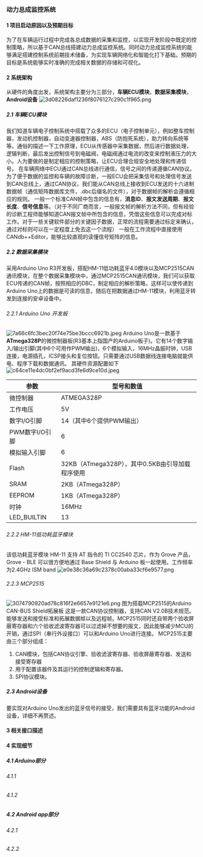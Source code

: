 ### 动力总成监控系统
#### 1 项目启动原因以及预期目标
为了在车辆运行过程中完成各总成数据的采集和监控，以实现开发阶段中既定的控制策略，所以基于CAN总线搭建动力总成监控系统。同时动力总成监控系统的能够满足搭建控制系统前期技术储备，为实现车辆网络化和智能化打下基础。预期的目标是系统能够实时准确的完成相关数据的存储和可视化。
#### 2 系统架构
从硬件的角度出发，系统架构主要分为三部分，**车辆ECU模块**，**数据采集模块**，**Android设备**
![3d08226daf1236f8076127c290c1f965.png](en-resource://database/28514:0)
##### 2.1 车辆ECU模块
我们知道车辆电子控制系统中搭载了众多的ECU（电子控制单元），例如整车控制器，发动机控制器，自动变速器控制器，ABS（防抱死系统），助力转向系统等等。通俗的描述一下工作原理，ECU从传感器中采集数据，然后进行数据处理，逻辑判断，最后发出控制信号到电磁阀，电磁阀通过电流的改变来控制液压力的大小。人为要做的是制定相应的控制策略，让ECU合理合规安全地处理和传递信号。
在车辆网络中ECU通过CAN总线进行通信，信号之间的传递遵循CAN协议。为了便于数据的监控和车辆的故障诊断，一般ECU会把采集信号和处理信号发送到CAN总线上，通过CAN协议，我们能从CAN总线上接收到ECU发送的十六进制数据帧（通信矩阵数据库文件，.dbc后缀名的文件），对于数据帧的解析会遵循相应的规则。
一般一个标准CAN帧中包含的信息有，**消息ID**、**报文发送周期**、**报文长度**、**信号信息**等。（对于不同厂商而言，一般报文帧的解析方法不同，但有经验的诊断工程师能够知道CAN报文帧中所包含的信息，凭借这些信息可以完成对标工作。对于一些关键软件部分的关键因子数据，正常的流程需要通过标定来确认，通过对标则可以在一定程度上免去这一个流程）
一般在工作流程中直接使用CANdb++Editor，能够比较直观的读懂信号矩阵的信息。

##### 2.2 数据采集模块
采用Arduino Uno R3开发板，搭配HM-11低功耗蓝牙4.0模块以及MCP2515CAN通讯模块，在整个数据采集模块中，通过MCP2515CAN通讯模块，我们可以获取ECU传递的CAN帧，按照相应的DBC，制定相应的解析策略，这样可以使传递到Arduino Uno上的数据是可读的信息，随后在把数据通过HM-11模块，利用蓝牙转发到连接的安卓设备中。

###### 2.2.1 Arduino Uno 开发板
![7a66c6fc3bec20f74e75be3bccc6921b.jpeg](en-resource://database/28516:0)
Arduino Uno是一款基于**ATmega328P**的微控制器板(R3基本上指国产的Arduino板子)。它有14个数字输入/输出引脚(其中6个可用作PWM输出)，6个模拟输入，16MHz晶振时钟，USB连接，电源插孔，ICSP接头和复位按钮。只需要通过USB数据线连接电脑就能供电、程序下载和数据通讯。
其硬件资源配置如下
![c64ce11e4dc0bf2ef9acd3fe6d9ce10d.jpeg](en-resource://database/28525:0)

|参数  |型号和数值  |
| --- | --- |
|微控制器  |ATMEGA328P  |
|工作电压  |5V  |
|数字I/O引脚  |14（其中6个提供PWM输出）  |
|PWM数字I/O引脚  |6  |
|模拟输入引脚  |6  |
|Flash  |32KB（ATmega328P），其中0.5KB由引导加载程序使用  |
|SRAM  |2KB（ATmega328P）|
|EEPROM  |1KB（ATmega328P）  |
|时钟  |16MHz  |
|LED_BUILTIN  |13  |

###### 2.2.2 HM-11低功耗蓝牙模块

该低功耗蓝牙模块 HM-11 支持 AT 指令的 TI CC2540 芯片。作为 Grove 产品，Grove - BLE 可以很方便地通过 Base Shield 与 Arduino 板一起使用。工作频率为2.4GHz ISM band
![e0e38c36a69c2378c00aba33cf6e9577.png](en-resource://database/28527:0)

###### 2.2.3 MCP2515
![3074790920ad78c816f2e6657e9121e6.png](en-resource://database/28529:0)
图为搭载MCP2515的Arduino CAN-BUS Shield拓展板
这是一款CAN协议控制器，支持CAN V2.0B技术规范。能够发送和接受标准和拓展数据帧以及远程帧。MCP2515同时还自带两个验收屏蔽寄存器和六个验收滤波寄存器可以过滤掉不想要的报文，因此能够减少MCU的开销，通过SPI（串行外设接口）可以和Arduino Uno进行连接。
MCP2515主要由三个部分组成：

1. CAN模块，包括CAN协议引擎、验收滤波寄存器、验收屏蔽寄存器、发送和接受寄存器
2. 用于配置该器件及其运行的控制逻辑和寄存器。
3. SPI协议模块。

##### 2.3 Android设备
要实现对Arduino Uno发出的蓝牙信号的接受，我们需要具有蓝牙功能的Android设备，详细不再赘述。

#### 3 相关接口描述

#### 4 实现细节

##### 4.1 Arduino部分
###### 4.1.1
###### 4.1.2

##### 4.2 Android app部分
###### 4.2.1
###### 4.2.2